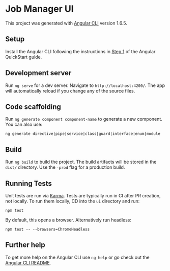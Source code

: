 # Job Manager UI
This project was generated with [Angular CLI](https://github.com/angular/angular-cli) version 1.6.5.

## Setup
Install the Angular CLI following the instructions in [Step 1](https://angular.io/guide/quickstart#devenv) of the Angular QuickStart guide.

## Development server
Run `ng serve` for a dev server. Navigate to `http://localhost:4200/`. The app will automatically reload if you change any of the source files.

## Code scaffolding
Run `ng generate component component-name` to generate a new component. You can also use:
```
ng generate directive|pipe|service|class|guard|interface|enum|module
```

## Build
Run `ng build` to build the project. The build artifacts will be stored in the `dist/` directory. Use the `-prod` flag for a production build.

## Running Tests
Unit tests are run via [Karma](https://karma-runner.github.io). Tests are typically run in CI after PR creation, not locally. 
To run them locally, CD into the `ui` directory and run:
```
npm test
```

By default, this opens a browser. Alternatively run headless:
```
npm test -- --browsers=ChromeHeadless
```

## Further help
To get more help on the Angular CLI use `ng help` or go check out the [Angular CLI README](https://github.com/angular/angular-cli/blob/master/README.md).
